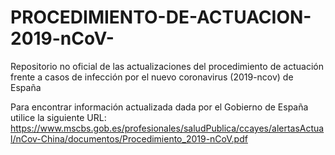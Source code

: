 # PROCEDIMIENTO-DE-ACTUACION-2019-nCoV-
Repositorio no oficial de las actualizaciones del procedimiento de actuación frente a casos de infección por el nuevo coronavirus (2019-ncov) de España

Para encontrar información actualizada dada por el Gobierno de España utilice la siguiente URL: 
https://www.mscbs.gob.es/profesionales/saludPublica/ccayes/alertasActual/nCov-China/documentos/Procedimiento_2019-nCoV.pdf
